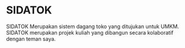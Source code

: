 # SIDATOK
SIDATOK Merupakan sistem dagang toko yang ditujukan untuk UMKM. SIDATOK merupakan projek kuliah yang dibangun secara kolaboratif dengan teman saya. 
